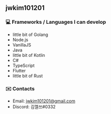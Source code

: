 ## jwkim101201

### :computer: Frameworks / Languages I can develop
- little bit of Golang
- Node.js
- VanillaJS
- Java
- little bit of Kotlin
- C#
- TypeScript
- Flutter
- little bit of Rust

### :envelope: Contacts
- Email: jwkim101201@gmail.com
- Discord: 김껠쓰#0332

